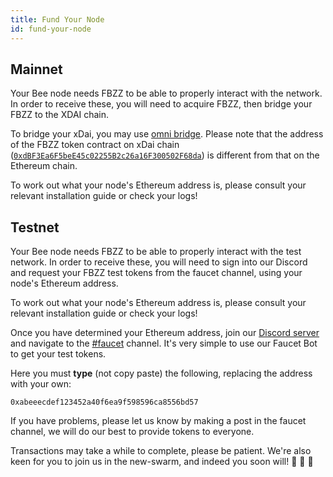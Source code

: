 ```yaml
---
title: Fund Your Node
id: fund-your-node
---
```


## Mainnet

Your Bee node needs FBZZ to be able to properly interact with the network. In order to receive these, you will need to acquire FBZZ, then bridge your FBZZ to the XDAI chain.

To bridge your xDai, you may use [omni bridge](https://omni.xdaichain.com/bridge). Please note that the address of the FBZZ token contract on xDai chain ([`0xdBF3Ea6F5beE45c02255B2c26a16F300502F68da`](https://blockscout.com/xdai/mainnet/tokens/0xdBF3Ea6F5beE45c02255B2c26a16F300502F68da/)) is different from that on the Ethereum chain.

To work out what your node's Ethereum address is, please consult your relevant installation guide or check your logs!


## Testnet

Your Bee node needs FBZZ to be able to properly interact with the test network. In order to receive these, you will need to sign into our Discord and request your FBZZ test tokens from the faucet channel, using your node's Ethereum address.

To work out what your node's Ethereum address is, please consult your relevant installation guide or check your logs!

Once you have determined your Ethereum address, join our [Discord server](https://discord.gg/t8VnJPzy) and navigate to the [#faucet](https://discord.gg/e39GQJsf) channel. It's very simple to use our Faucet Bot to get your test tokens.

Here you must **type** (not copy paste) the following, replacing the address with your own:

```
0xabeeecdef123452a40f6ea9f598596ca8556bd57
```

If you have problems, please let us know by making a post in the faucet channel, we will do our best to provide tokens to everyone.

Transactions may take a while to complete, please be patient. We're
also keen for you to join us in the new-swarm, and indeed you soon will!
🐝 🐝 🐝
